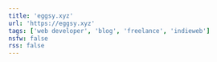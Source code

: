 ```yaml
---
title: 'eggsy.xyz'
url: 'https://eggsy.xyz'
tags: ['web developer', 'blog', 'freelance', 'indieweb']
nsfw: false
rss: false
---
```

